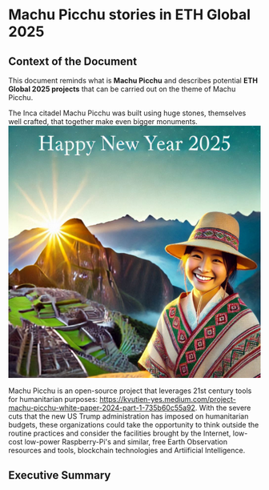 # Machu Picchu stories in ETH Global 2025
## Context of the Document
This document reminds what is **Machu Picchu** and describes potential **ETH Global 2025 projects** that can be carried out on the theme of Machu Picchu.

The Inca citadel Machu Picchu was built using huge stones, themselves well crafted, that together make even bigger monuments.
![Git basics](./images/0-Machu_Picchu-2025.jpg)

Machu Picchu is an open-source project that leverages 21st century tools for humanitarian purposes: https://kvutien-yes.medium.com/project-machu-picchu-white-paper-2024-part-1-735b60c55a92. With the severe cuts that the new US Trump administration has imposed on humanitarian budgets, these organizations could take the opportunity to think outside the routine practices and consider the facilities brought by the Internet, low-cost low-power Raspberry-Pi's and similar, free Earth Observation resources and tools, blockchain technologies and Artiificial Intelligence.


## Executive Summary
